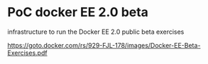 # PoC docker EE 2.0 beta

infrastructure to run the Docker EE 2.0 public beta exercises

https://goto.docker.com/rs/929-FJL-178/images/Docker-EE-Beta-Exercises.pdf

